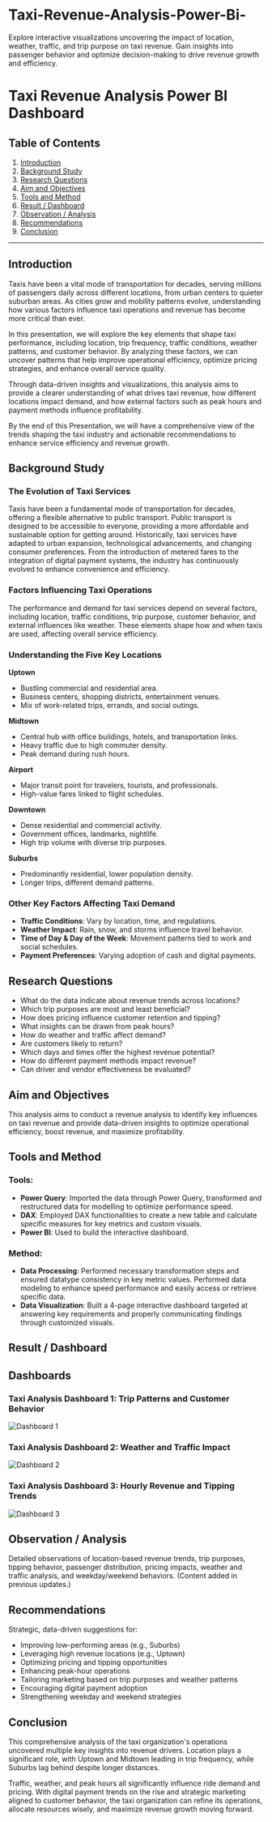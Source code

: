# Taxi-Revenue-Analysis-Power-Bi-
Explore interactive visualizations uncovering the impact of location, weather, traffic, and trip purpose on taxi revenue. Gain insights into passenger behavior and optimize decision-making to drive revenue growth and efficiency.
# Taxi Revenue Analysis Power BI Dashboard

## Table of Contents
1. [Introduction](#introduction)
2. [Background Study](#background-study)
3. [Research Questions](#research-questions)
4. [Aim and Objectives](#aim-and-objectives)
5. [Tools and Method](#tools-and-method)
6. [Result / Dashboard](#result--dashboard)
7. [Observation / Analysis](#observation--analysis)
8. [Recommendations](#recommendations)
9. [Conclusion](#conclusion)

---

## Introduction
Taxis have been a vital mode of transportation for decades, serving millions of passengers daily across different locations, from urban centers to quieter suburban areas. As cities grow and mobility patterns evolve, understanding how various factors influence taxi operations and revenue has become more critical than ever.

In this presentation, we will explore the key elements that shape taxi performance, including location, trip frequency, traffic conditions, weather patterns, and customer behavior. By analyzing these factors, we can uncover patterns that help improve operational efficiency, optimize pricing strategies, and enhance overall service quality.

Through data-driven insights and visualizations, this analysis aims to provide a clearer understanding of what drives taxi revenue, how different locations impact demand, and how external factors such as peak hours and payment methods influence profitability.

By the end of this Presentation, we will have a comprehensive view of the trends shaping the taxi industry and actionable recommendations to enhance service efficiency and revenue growth.

## Background Study
### The Evolution of Taxi Services
Taxis have been a fundamental mode of transportation for decades, offering a flexible alternative to public transport. Public transport is designed to be accessible to everyone, providing a more affordable and sustainable option for getting around. Historically, taxi services have adapted to urban expansion, technological advancements, and changing consumer preferences. From the introduction of metered fares to the integration of digital payment systems, the industry has continuously evolved to enhance convenience and efficiency.

### Factors Influencing Taxi Operations
The performance and demand for taxi services depend on several factors, including location, traffic conditions, trip purpose, customer behavior, and external influences like weather. These elements shape how and when taxis are used, affecting overall service efficiency.

### Understanding the Five Key Locations
**Uptown**
- Bustling commercial and residential area.
- Business centers, shopping districts, entertainment venues.
- Mix of work-related trips, errands, and social outings.

**Midtown**
- Central hub with office buildings, hotels, and transportation links.
- Heavy traffic due to high commuter density.
- Peak demand during rush hours.

**Airport**
- Major transit point for travelers, tourists, and professionals.
- High-value fares linked to flight schedules.

**Downtown**
- Dense residential and commercial activity.
- Government offices, landmarks, nightlife.
- High trip volume with diverse trip purposes.

**Suburbs**
- Predominantly residential, lower population density.
- Longer trips, different demand patterns.

### Other Key Factors Affecting Taxi Demand
- **Traffic Conditions**: Vary by location, time, and regulations.
- **Weather Impact**: Rain, snow, and storms influence travel behavior.
- **Time of Day & Day of the Week**: Movement patterns tied to work and social schedules.
- **Payment Preferences**: Varying adoption of cash and digital payments.

## Research Questions
- What do the data indicate about revenue trends across locations?
- Which trip purposes are most and least beneficial?
- How does pricing influence customer retention and tipping?
- What insights can be drawn from peak hours?
- How do weather and traffic affect demand?
- Are customers likely to return?
- Which days and times offer the highest revenue potential?
- How do different payment methods impact revenue?
- Can driver and vendor effectiveness be evaluated?

## Aim and Objectives
This analysis aims to conduct a revenue analysis to identify key influences on taxi revenue and provide data-driven insights to optimize operational efficiency, boost revenue, and maximize profitability.

## Tools and Method
### Tools:
- **Power Query**: Imported the data through Power Query, transformed and restructured data for modelling to optimize performance speed.
- **DAX**: Employed DAX functionalities to create a new table and calculate specific measures for key metrics and custom visuals.
- **Power BI**: Used to build the interactive dashboard.

### Method:
- **Data Processing**: Performed necessary transformation steps and ensured datatype consistency in key metric values. Performed data modeling to enhance speed performance and easily access or retrieve specific data.
- **Data Visualization**: Built a 4-page interactive dashboard targeted at answering key requirements and properly communicating findings through customized visuals.

## Result / Dashboard
## Dashboards

### Taxi Analysis Dashboard 1: Trip Patterns and Customer Behavior
![Dashboard 1](./Taxi%20Analysis%20dashboard%201.png)

### Taxi Analysis Dashboard 2:  Weather and Traffic Impact
![Dashboard 2](./Taxi%20Analysis%20dashboard%202.png)

### Taxi Analysis Dashboard 3: Hourly Revenue and Tipping Trends
![Dashboard 3](./Taxi%20Analysis%20dashboard%203.png)



## Observation / Analysis
Detailed observations of location-based revenue trends, trip purposes, tipping behavior, passenger distribution, pricing impacts, weather and traffic analysis, and weekday/weekend behaviors. (Content added in previous updates.)

## Recommendations
Strategic, data-driven suggestions for:
- Improving low-performing areas (e.g., Suburbs)
- Leveraging high revenue locations (e.g., Uptown)
- Optimizing pricing and tipping opportunities
- Enhancing peak-hour operations
- Tailoring marketing based on trip purposes and weather patterns
- Encouraging digital payment adoption
- Strengthening weekday and weekend strategies

## Conclusion
This comprehensive analysis of the taxi organization's operations uncovered multiple key insights into revenue drivers. Location plays a significant role, with Uptown and Midtown leading in trip frequency, while Suburbs lag behind despite longer distances.

Traffic, weather, and peak hours all significantly influence ride demand and pricing. With digital payment trends on the rise and strategic marketing aligned to customer behavior, the taxi organization can refine its operations, allocate resources wisely, and maximize revenue growth moving forward.

